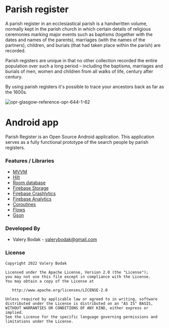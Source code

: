 # Parish register

A parish register in an ecclesiastical parish is a handwritten volume, normally kept in the parish church in which certain details of religious ceremonies marking major events such as baptisms (together with the dates and names of the parents), marriages (with the names of the partners), children, and burials (that had taken place within the parish) are recorded.

Parish registers are unique in that no other collection recorded the entire population over such a long period – including the baptisms, marriages and burials of men, women and children from all walks of life, century after century.

By using parish registers it's possible to trace your ancestors back as far as the 1600s.

![opr-glasgow-reference-opr-644-1-62](https://user-images.githubusercontent.com/26433088/198077353-e7f836dd-1fe3-4dd1-9543-763d8a2a1793.jpeg)

# Android app

Parish Register is an Open Source Android application. This application serves as a fully functional prototype of the search people by parish registers.

### Features / Libraries

- [MVVM](https://www.digitalocean.com/community/tutorials/android-mvvm-design-pattern)
- [Hilt](https://developer.android.com/training/dependency-injection/hilt-android)
- [Room database](https://developer.android.com/training/data-storage/room)
- [Firebase Storage](https://firebase.google.com/docs/storage)
- [Firebase Crashlytics](https://firebase.google.com/docs/crashlytics)
- [Firebase Analytics](https://firebase.google.com/docs/analytics)
- [Coroutines](https://kotlinlang.org/docs/coroutines-overview.html)
- [Flows](https://developer.android.com/kotlin/flow)
- [Gson](https://github.com/google/gson)

### Developed By

* Valery Bodak  - <valerybodak@gmail.com> 

### License

    Copyright 2022 Valery Bodak

    Licensed under the Apache License, Version 2.0 (the "License");
    you may not use this file except in compliance with the License.
    You may obtain a copy of the License at

       http://www.apache.org/licenses/LICENSE-2.0

    Unless required by applicable law or agreed to in writing, software
    distributed under the License is distributed on an "AS IS" BASIS,
    WITHOUT WARRANTIES OR CONDITIONS OF ANY KIND, either express or implied.
    See the License for the specific language governing permissions and
    limitations under the License.
